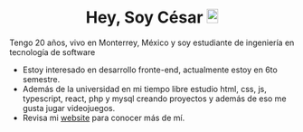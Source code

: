 <h1 align="center">Hey, Soy César <img width="20px" height="25px" src="https://em-content.zobj.net/source/noto-emoji-animations/344/waving-hand_medium-light-skin-tone_1f44b-1f3fc_1f3fc.gif"></h1>

Tengo 20 años, vivo en Monterrey, México y soy estudiante de ingeniería en tecnología de software

<ul>
  <li>Estoy interesado en desarrollo fronte-end, actualmente estoy en 6to semestre.</li>
  <li>Además de la universidad en mi tiempo libre estudio html, css, js, typescript, react, php y mysql creando proyectos y además de eso me gusta jugar videojuegos.</li>
  <li>Revisa mi <a href="https://cgamcs.vercel.app/" target="_blank">website</a> para conocer más de mí.</li>
</ul>
